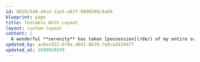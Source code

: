 ```yaml
---
id: 0020c540-d4cd-11e5-a837-0800200c9a66
blueprint: page
title: Testable With Layout
layout: custom-layout
content: |
  A wonderful **serenity** has taken [possession](/de/) of my entire soul, like these sweet mornings of spring which I enjoy with my whole heart.
updated_by: ac6ec922-678e-48d1-8b39-7e0ca2639977
updated_at: 1699928339
---
```

